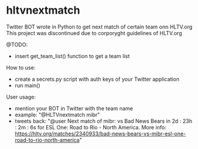 # hltvnextmatch
Twitter BOT wrote in Python to get next match of certain team onn HLTV.org
This project was discontinued due to corporyght guidelines of HLTV.org

@TODO:
- insert get_team_list() function to get a team list

How to use:
- create a secrets.py script with auth keys of your Twitter application
- run main()

User usage:
- mention your BOT in Twitter with the team name
- example: "@HLTVnextmatch mibr"
- tweets back: "@user Next match of mibr: vs Bad News Bears in 2d : 23h : 2m : 6s for ESL One: Road to Rio - North America. More info: https://hltv.org/matches/2340933/bad-news-bears-vs-mibr-esl-one-road-to-rio-north-america"
